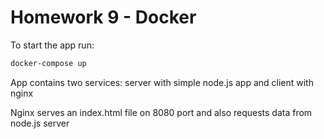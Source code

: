 #  Homework 9 - Docker

To start the app run:

```sh
docker-compose up
```

App contains two services: server with simple node.js app and client with nginx

Nginx serves an index.html file on 8080 port and also requests data from node.js server




